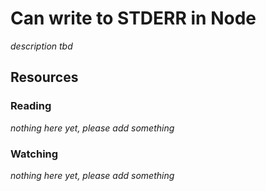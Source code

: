 # Can write to STDERR in Node
_description tbd_
## Resources
### Reading
_nothing here yet, please add something_
### Watching
_nothing here yet, please add something_
